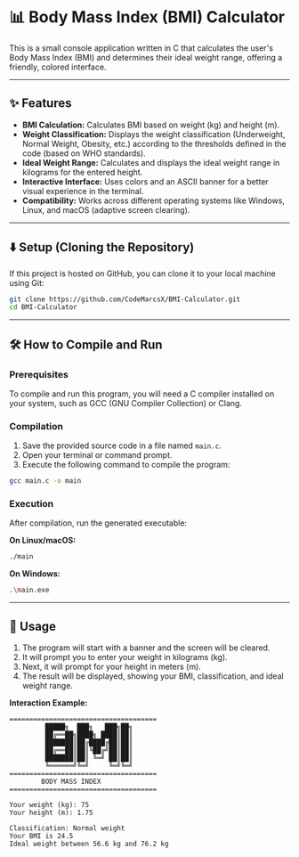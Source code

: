 # 📊 Body Mass Index (BMI) Calculator

This is a small console application written in C that calculates the user's Body Mass Index (BMI) and determines their ideal weight range, offering a friendly, colored interface.

---

## ✨ Features

- **BMI Calculation:** Calculates BMI based on weight (kg) and height (m).  
- **Weight Classification:** Displays the weight classification (Underweight, Normal Weight, Obesity, etc.) according to the thresholds defined in the code (based on WHO standards).  
- **Ideal Weight Range:** Calculates and displays the ideal weight range in kilograms for the entered height.  
- **Interactive Interface:** Uses colors and an ASCII banner for a better visual experience in the terminal.  
- **Compatibility:** Works across different operating systems like Windows, Linux, and macOS (adaptive screen clearing).  

---

## ⬇️ Setup (Cloning the Repository)

If this project is hosted on GitHub, you can clone it to your local machine using Git:

```bash
git clone https://github.com/CodeMarcsX/BMI-Calculator.git
cd BMI-Calculator
````

---

## 🛠️ How to Compile and Run

### Prerequisites

To compile and run this program, you will need a C compiler installed on your system, such as GCC (GNU Compiler Collection) or Clang.

### Compilation

1. Save the provided source code in a file named `main.c`.
2. Open your terminal or command prompt.
3. Execute the following command to compile the program:

```bash
gcc main.c -o main
```

### Execution

After compilation, run the generated executable:

**On Linux/macOS:**

```bash
./main
```

**On Windows:**

```bash
.\main.exe
```

---

## 🚀 Usage

1. The program will start with a banner and the screen will be cleared.
2. It will prompt you to enter your weight in kilograms (kg).
3. Next, it will prompt for your height in meters (m).
4. The result will be displayed, showing your BMI, classification, and ideal weight range.

**Interaction Example:**

```
=====================================
         █████╗  ███╗   ███╗██╗
         ██╔══██╗████╗ ████║██║
         ███████║██╔████╔██║██║
         ██╔══██║██║╚██╔╝██║██║
         ███████║██║ ╚═╝ ██║██║
         ╚══════╝╚═╝     ╚═╝╚═╝
=====================================
        BODY MASS INDEX
=====================================

Your weight (kg): 75
Your height (m): 1.75

Classification: Normal weight
Your BMI is 24.5
Ideal weight between 56.6 kg and 76.2 kg
